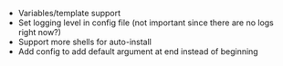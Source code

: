 - Variables/template support
- Set logging level in config file (not important since there are no logs right now?)
- Support more shells for auto-install
- Add config to add default argument at end instead of beginning
